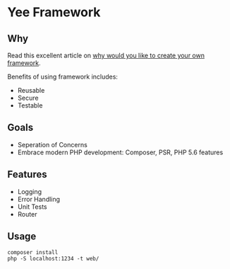 # Yee Framework

## Why

Read this excellent article on [why would you like to create your own framework](http://symfony.com/doc/current/create_framework/introduction.html).

Benefits of using framework includes:

* Reusable
* Secure
* Testable


## Goals

* Seperation of Concerns
* Embrace modern PHP development: Composer, PSR, PHP 5.6 features


## Features

* Logging
* Error Handling
* Unit Tests
* Router


## Usage

    composer install
    php -S localhost:1234 -t web/
